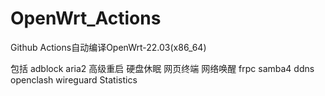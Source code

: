 # OpenWrt_Actions

Github Actions自动编译OpenWrt-22.03(x86_64)

包括 adblock aria2 高级重启 硬盘休眠 网页终端 网络唤醒 frpc samba4 ddns openclash wireguard Statistics 
